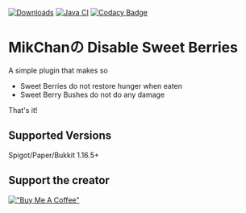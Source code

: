 [![Downloads](https://pluginbadges.glitch.me/api/v1/dl/Downloads-limegreen.svg?spigot=mikchan%25E3%2581%25AEdisablesweetberries.103366&github=MikChanNoPlugins%2FDisableSweetBerries&style=flat)](https://www.spigotmc.org/resources/mikchan%E3%81%AEdisablesweetberries.103366/)
[![Java CI](https://github.com/MikChanNoPlugins/DisableSweetBerries/actions/workflows/ci.yaml/badge.svg)](https://github.com/MikChanNoPlugins/DisableSweetBerries/actions/workflows/ci.yaml)
[![Codacy Badge](https://app.codacy.com/project/badge/Grade/ae02934938d94c85a00a0ce9dcf04612)](https://www.codacy.com/gh/MikChanNoPlugins/DisableSweetBerries/dashboard?utm_source=github.com&amp;utm_medium=referral&amp;utm_content=MikChanNoPlugins/DisableSweetBerries&amp;utm_campaign=Badge_Grade)

# MikChanの Disable Sweet Berries
A simple plugin that makes so

-   Sweet Berries do not restore hunger when eaten
-   Sweet Berry Bushes do not do any damage

That's it!

## Supported Versions

Spigot/Paper/Bukkit 1.16.5+

## Support the creator
[!["Buy Me A Coffee"](https://www.buymeacoffee.com/assets/img/custom_images/orange_img.png)](https://www.buymeacoffee.com/mcnp)
